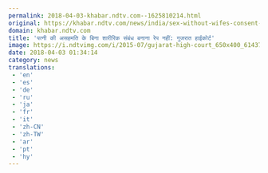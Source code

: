 ```yaml
---
permalink: 2018-04-03-khabar.ndtv.com--1625810214.html
original: https://khabar.ndtv.com/news/india/sex-without-wifes-consent-not-rape-gujarat-high-court-1831989
domain: khabar.ndtv.com
title: 'पत्नी की असहमति के बिना शारीरिक संबंध बनाना रेप नहीं: गुजरात हाईकोर्ट'
image: https://i.ndtvimg.com/i/2015-07/gujarat-high-court_650x400_61437588120.jpg
date: 2018-04-03 01:34:14
category: news
translations: 
 - 'en'
 - 'es'
 - 'de'
 - 'ru'
 - 'ja'
 - 'fr'
 - 'it'
 - 'zh-CN'
 - 'zh-TW'
 - 'ar'
 - 'pt'
 - 'hy'
---
```


